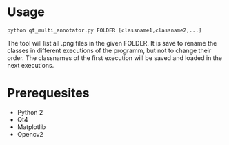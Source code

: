 # Usage
 ```
 python qt_multi_annotator.py FOLDER [classname1,classname2,...]
 ```

The tool will list all .png files in the given FOLDER. It is save to rename the classes in different executions of the programm, but not to change their order. The classnames of the first execution will be saved and loaded in the next executions.

# Prerequesites
 * Python 2
 * Qt4
 * Matplotlib
 * Opencv2
